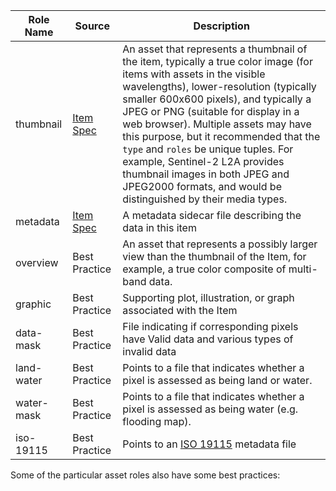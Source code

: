 
| Role Name | Source | Description                                                            |
| --------- | -------------|----------------------------------------------------------------------- |
| thumbnail | [Item Spec](item-spec/item-spec.md#asset-role-types) | An asset that represents a thumbnail of the item, typically a true color image (for items with assets in the visible wavelengths), lower-resolution (typically smaller 600x600 pixels), and typically a JPEG or PNG (suitable for display in a web browser). Multiple assets may have this purpose, but it recommended that the `type` and `roles` be unique tuples. For example, Sentinel-2 L2A provides thumbnail images in both JPEG and JPEG2000 formats, and would be distinguished by their media types. |
| metadata  | [Item Spec](item-spec/item-spec.md#asset-role-types) |  A metadata sidecar file describing the data in this item |
| overview  | Best Practice | An asset that represents a possibly larger view than the thumbnail of the Item, for example, a true color composite of multi-band data. |
| graphic | Best Practice | Supporting plot, illustration, or graph associated with the Item |
| data-mask | Best Practice | File indicating if corresponding pixels have Valid data and various types of invalid data |
| land-water | Best Practice | Points to a file that indicates whether a pixel is assessed as being land or water. |
| water-mask | Best Practice | Points to a file that indicates whether a pixel is assessed as being water (e.g. flooding map). | iso-19139 | Best Practice | Points to an [ISO 19139](https://www.iso.org/standard/67253.html) metadata xml file |
| iso-19115 | Best Practice | Points to an [ISO 19115](https://www.iso.org/standard/53798.html) metadata file |


Some of the particular asset roles also have some best practices: